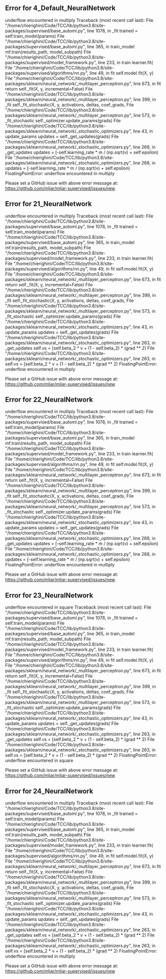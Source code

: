 ## Error for 4_Default_NeuralNetwork

underflow encountered in multiply
Traceback (most recent call last):
  File "/home/chierighini/Code/TCC/lib/python3.8/site-packages/supervised/base_automl.py", line 1078, in _fit
    trained = self.train_model(params)
  File "/home/chierighini/Code/TCC/lib/python3.8/site-packages/supervised/base_automl.py", line 365, in train_model
    mf.train(results_path, model_subpath)
  File "/home/chierighini/Code/TCC/lib/python3.8/site-packages/supervised/model_framework.py", line 233, in train
    learner.fit(
  File "/home/chierighini/Code/TCC/lib/python3.8/site-packages/supervised/algorithms/nn.py", line 49, in fit
    self.model.fit(X, y)
  File "/home/chierighini/Code/TCC/lib/python3.8/site-packages/sklearn/neural_network/_multilayer_perceptron.py", line 673, in fit
    return self._fit(X, y, incremental=False)
  File "/home/chierighini/Code/TCC/lib/python3.8/site-packages/sklearn/neural_network/_multilayer_perceptron.py", line 399, in _fit
    self._fit_stochastic(X, y, activations, deltas, coef_grads,
  File "/home/chierighini/Code/TCC/lib/python3.8/site-packages/sklearn/neural_network/_multilayer_perceptron.py", line 573, in _fit_stochastic
    self._optimizer.update_params(grads)
  File "/home/chierighini/Code/TCC/lib/python3.8/site-packages/sklearn/neural_network/_stochastic_optimizers.py", line 43, in update_params
    updates = self._get_updates(grads)
  File "/home/chierighini/Code/TCC/lib/python3.8/site-packages/sklearn/neural_network/_stochastic_optimizers.py", line 268, in _get_updates
    updates = [-self.learning_rate * m / (np.sqrt(v) + self.epsilon)
  File "/home/chierighini/Code/TCC/lib/python3.8/site-packages/sklearn/neural_network/_stochastic_optimizers.py", line 268, in <listcomp>
    updates = [-self.learning_rate * m / (np.sqrt(v) + self.epsilon)
FloatingPointError: underflow encountered in multiply


Please set a GitHub issue with above error message at: https://github.com/mljar/mljar-supervised/issues/new

## Error for 21_NeuralNetwork

underflow encountered in multiply
Traceback (most recent call last):
  File "/home/chierighini/Code/TCC/lib/python3.8/site-packages/supervised/base_automl.py", line 1078, in _fit
    trained = self.train_model(params)
  File "/home/chierighini/Code/TCC/lib/python3.8/site-packages/supervised/base_automl.py", line 365, in train_model
    mf.train(results_path, model_subpath)
  File "/home/chierighini/Code/TCC/lib/python3.8/site-packages/supervised/model_framework.py", line 233, in train
    learner.fit(
  File "/home/chierighini/Code/TCC/lib/python3.8/site-packages/supervised/algorithms/nn.py", line 49, in fit
    self.model.fit(X, y)
  File "/home/chierighini/Code/TCC/lib/python3.8/site-packages/sklearn/neural_network/_multilayer_perceptron.py", line 673, in fit
    return self._fit(X, y, incremental=False)
  File "/home/chierighini/Code/TCC/lib/python3.8/site-packages/sklearn/neural_network/_multilayer_perceptron.py", line 399, in _fit
    self._fit_stochastic(X, y, activations, deltas, coef_grads,
  File "/home/chierighini/Code/TCC/lib/python3.8/site-packages/sklearn/neural_network/_multilayer_perceptron.py", line 573, in _fit_stochastic
    self._optimizer.update_params(grads)
  File "/home/chierighini/Code/TCC/lib/python3.8/site-packages/sklearn/neural_network/_stochastic_optimizers.py", line 43, in update_params
    updates = self._get_updates(grads)
  File "/home/chierighini/Code/TCC/lib/python3.8/site-packages/sklearn/neural_network/_stochastic_optimizers.py", line 263, in _get_updates
    self.vs = [self.beta_2 * v + (1 - self.beta_2) * (grad ** 2)
  File "/home/chierighini/Code/TCC/lib/python3.8/site-packages/sklearn/neural_network/_stochastic_optimizers.py", line 263, in <listcomp>
    self.vs = [self.beta_2 * v + (1 - self.beta_2) * (grad ** 2)
FloatingPointError: underflow encountered in multiply


Please set a GitHub issue with above error message at: https://github.com/mljar/mljar-supervised/issues/new

## Error for 22_NeuralNetwork

underflow encountered in multiply
Traceback (most recent call last):
  File "/home/chierighini/Code/TCC/lib/python3.8/site-packages/supervised/base_automl.py", line 1078, in _fit
    trained = self.train_model(params)
  File "/home/chierighini/Code/TCC/lib/python3.8/site-packages/supervised/base_automl.py", line 365, in train_model
    mf.train(results_path, model_subpath)
  File "/home/chierighini/Code/TCC/lib/python3.8/site-packages/supervised/model_framework.py", line 233, in train
    learner.fit(
  File "/home/chierighini/Code/TCC/lib/python3.8/site-packages/supervised/algorithms/nn.py", line 49, in fit
    self.model.fit(X, y)
  File "/home/chierighini/Code/TCC/lib/python3.8/site-packages/sklearn/neural_network/_multilayer_perceptron.py", line 673, in fit
    return self._fit(X, y, incremental=False)
  File "/home/chierighini/Code/TCC/lib/python3.8/site-packages/sklearn/neural_network/_multilayer_perceptron.py", line 399, in _fit
    self._fit_stochastic(X, y, activations, deltas, coef_grads,
  File "/home/chierighini/Code/TCC/lib/python3.8/site-packages/sklearn/neural_network/_multilayer_perceptron.py", line 573, in _fit_stochastic
    self._optimizer.update_params(grads)
  File "/home/chierighini/Code/TCC/lib/python3.8/site-packages/sklearn/neural_network/_stochastic_optimizers.py", line 43, in update_params
    updates = self._get_updates(grads)
  File "/home/chierighini/Code/TCC/lib/python3.8/site-packages/sklearn/neural_network/_stochastic_optimizers.py", line 268, in _get_updates
    updates = [-self.learning_rate * m / (np.sqrt(v) + self.epsilon)
  File "/home/chierighini/Code/TCC/lib/python3.8/site-packages/sklearn/neural_network/_stochastic_optimizers.py", line 268, in <listcomp>
    updates = [-self.learning_rate * m / (np.sqrt(v) + self.epsilon)
FloatingPointError: underflow encountered in multiply


Please set a GitHub issue with above error message at: https://github.com/mljar/mljar-supervised/issues/new

## Error for 23_NeuralNetwork

underflow encountered in square
Traceback (most recent call last):
  File "/home/chierighini/Code/TCC/lib/python3.8/site-packages/supervised/base_automl.py", line 1078, in _fit
    trained = self.train_model(params)
  File "/home/chierighini/Code/TCC/lib/python3.8/site-packages/supervised/base_automl.py", line 365, in train_model
    mf.train(results_path, model_subpath)
  File "/home/chierighini/Code/TCC/lib/python3.8/site-packages/supervised/model_framework.py", line 233, in train
    learner.fit(
  File "/home/chierighini/Code/TCC/lib/python3.8/site-packages/supervised/algorithms/nn.py", line 49, in fit
    self.model.fit(X, y)
  File "/home/chierighini/Code/TCC/lib/python3.8/site-packages/sklearn/neural_network/_multilayer_perceptron.py", line 673, in fit
    return self._fit(X, y, incremental=False)
  File "/home/chierighini/Code/TCC/lib/python3.8/site-packages/sklearn/neural_network/_multilayer_perceptron.py", line 399, in _fit
    self._fit_stochastic(X, y, activations, deltas, coef_grads,
  File "/home/chierighini/Code/TCC/lib/python3.8/site-packages/sklearn/neural_network/_multilayer_perceptron.py", line 573, in _fit_stochastic
    self._optimizer.update_params(grads)
  File "/home/chierighini/Code/TCC/lib/python3.8/site-packages/sklearn/neural_network/_stochastic_optimizers.py", line 43, in update_params
    updates = self._get_updates(grads)
  File "/home/chierighini/Code/TCC/lib/python3.8/site-packages/sklearn/neural_network/_stochastic_optimizers.py", line 263, in _get_updates
    self.vs = [self.beta_2 * v + (1 - self.beta_2) * (grad ** 2)
  File "/home/chierighini/Code/TCC/lib/python3.8/site-packages/sklearn/neural_network/_stochastic_optimizers.py", line 263, in <listcomp>
    self.vs = [self.beta_2 * v + (1 - self.beta_2) * (grad ** 2)
FloatingPointError: underflow encountered in square


Please set a GitHub issue with above error message at: https://github.com/mljar/mljar-supervised/issues/new

## Error for 24_NeuralNetwork

underflow encountered in multiply
Traceback (most recent call last):
  File "/home/chierighini/Code/TCC/lib/python3.8/site-packages/supervised/base_automl.py", line 1078, in _fit
    trained = self.train_model(params)
  File "/home/chierighini/Code/TCC/lib/python3.8/site-packages/supervised/base_automl.py", line 365, in train_model
    mf.train(results_path, model_subpath)
  File "/home/chierighini/Code/TCC/lib/python3.8/site-packages/supervised/model_framework.py", line 233, in train
    learner.fit(
  File "/home/chierighini/Code/TCC/lib/python3.8/site-packages/supervised/algorithms/nn.py", line 49, in fit
    self.model.fit(X, y)
  File "/home/chierighini/Code/TCC/lib/python3.8/site-packages/sklearn/neural_network/_multilayer_perceptron.py", line 673, in fit
    return self._fit(X, y, incremental=False)
  File "/home/chierighini/Code/TCC/lib/python3.8/site-packages/sklearn/neural_network/_multilayer_perceptron.py", line 399, in _fit
    self._fit_stochastic(X, y, activations, deltas, coef_grads,
  File "/home/chierighini/Code/TCC/lib/python3.8/site-packages/sklearn/neural_network/_multilayer_perceptron.py", line 573, in _fit_stochastic
    self._optimizer.update_params(grads)
  File "/home/chierighini/Code/TCC/lib/python3.8/site-packages/sklearn/neural_network/_stochastic_optimizers.py", line 43, in update_params
    updates = self._get_updates(grads)
  File "/home/chierighini/Code/TCC/lib/python3.8/site-packages/sklearn/neural_network/_stochastic_optimizers.py", line 263, in _get_updates
    self.vs = [self.beta_2 * v + (1 - self.beta_2) * (grad ** 2)
  File "/home/chierighini/Code/TCC/lib/python3.8/site-packages/sklearn/neural_network/_stochastic_optimizers.py", line 263, in <listcomp>
    self.vs = [self.beta_2 * v + (1 - self.beta_2) * (grad ** 2)
FloatingPointError: underflow encountered in multiply


Please set a GitHub issue with above error message at: https://github.com/mljar/mljar-supervised/issues/new

